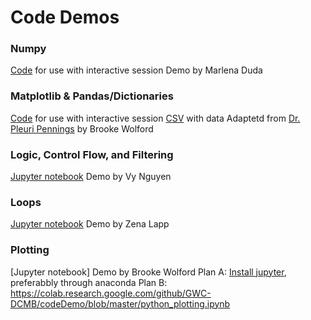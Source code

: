 # Code Demos 

### Numpy
[Code](Numpy_Functions_Variables_Demo.py) for use with interactive session
Demo by Marlena Duda

### Matplotlib & Pandas/Dictionaries
[Code](NumWomenCongress.py) for use with interactive session
[CSV](WomenCongress.csv) with data
Adaptetd from [Dr. Pleuri Pennings](https://github.com/pleunipennings/PlotNumWomenCongress) by Brooke Wolford

### Logic, Control Flow, and Filtering 
[Jupyter notebook](Demo_Logic_Control_Flow_and_Filtering.ipynb)
Demo by Vy Nguyen

### Loops
[Jupyter notebook](loops.ipynb)
Demo by Zena Lapp

### Plotting
[Jupyter notebook] 
Demo by Brooke Wolford 
Plan A: [Install jupyter](https://jupyter.org/install), preferabbly through anaconda 
Plan B: https://colab.research.google.com/github/GWC-DCMB/codeDemo/blob/master/python_plotting.ipynb 
